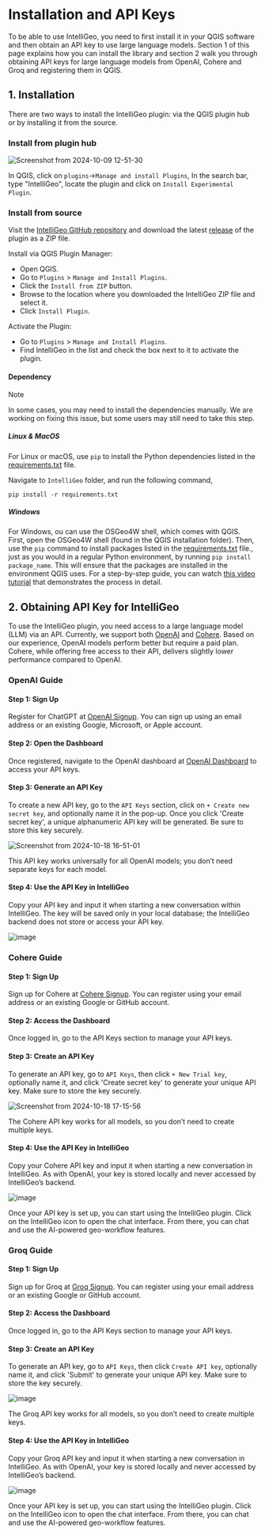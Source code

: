 
# Installation and API Keys

To be able to use IntelliGeo, you need to first install it in your QGIS software and then obtain an API key to use large language models. Section 1 of this page explains how you can install the library and section 2 walk you through obtaining API keys for large language models from OpenAI, Cohere and Groq and registering them in QGIS.  


## 1. Installation

There are two ways to install the IntelliGeo plugin: via the QGIS plugin hub or by installing it from the source.

### **Install from plugin hub**

![Screenshot from 2024-10-09 12-51-30](https://github.com/user-attachments/assets/2737f989-e808-440d-997e-2d80c601fdf5)

In QGIS, click on `plugins`->`Manage and install Plugins`, In the search bar, type "IntelliGeo", locate the plugin and click on `Install Experimental Plugin`.

### **Install from source**

Visit the [IntelliGeo GitHub repository](https://github.com/MahdiFarnaghi/intelli_geo) and download the latest [release](https://github.com/MahdiFarnaghi/intelli_geo/releases) of the plugin as a ZIP file.

Install via QGIS Plugin Manager:

- Open QGIS.
- Go to `Plugins` > `Manage and Install Plugins`.
- Click the `Install from ZIP` button.
- Browse to the location where you downloaded the IntelliGeo ZIP file and select it.
- Click `Install Plugin`.
  

Activate the Plugin:

- Go to `Plugins` > `Manage and Install Plugins`.
- Find IntelliGeo in the list and check the box next to it to activate the plugin.

#### Dependency

> [!NOTE]
> In some cases, you may need to install the dependencies manually. We are working on fixing this issue, but some users may still need to take this step.

##### Linux & MacOS

For Linux or macOS, use `pip` to install the Python dependencies listed in the [requirements.txt](https://github.com/MahdiFarnaghi/intelli_geo/blob/main/requirements.txt) file.

Navigate to `IntelliGeo` folder, and run the following command,

```
pip install -r requirements.txt
```

##### Windows

For Windows, ou can use the OSGeo4W shell, which comes with QGIS. First, open the OSGeo4W shell (found in the QGIS installation folder). Then, use the `pip` command to install packages listed in the [requirements.txt](https://github.com/MahdiFarnaghi/intelli_geo/blob/main/requirements.txt) file., just as you would in a regular Python environment, by running `pip install package_name`. This will ensure that the packages are installed in the environment QGIS uses. For a step-by-step guide, you can watch [this video tutorial](https://www.youtube.com/watch?v=9Jdc331qofg) that demonstrates the process in detail.

## 2. Obtaining API Key for IntelliGeo

To use the IntelliGeo plugin, you need access to a large language model (LLM) via an API. Currently, we support both [OpenAI](https://openai.com/) and [Cohere](https://cohere.com/). Based on our experience, OpenAI models perform better but require a paid plan. Cohere, while offering free access to their API, delivers slightly lower performance compared to OpenAI.


### OpenAI Guide

#### Step 1: Sign Up

Register for ChatGPT at [OpenAI Signup](https://platform.openai.com/signup?launch). You can sign up using an email address or an existing Google, Microsoft, or Apple account.

#### Step 2: Open the Dashboard

Once registered, navigate to the OpenAI dashboard at [OpenAI Dashboard](https://platform.openai.com/api-keys) to access your API keys.

#### Step 3: Generate an API Key

To create a new API key, go to the `API Keys` section, click on `+ Create new secret key`, and optionally name it in the pop-up. Once you click 'Create secret key', a unique alphanumeric API key will be generated. Be sure to store this key securely.

![Screenshot from 2024-10-18 16-51-01](https://github.com/user-attachments/assets/eda6d221-3168-4741-b14d-a0f0e6a4a8f3)

This API key works universally for all OpenAI models; you don’t need separate keys for each model.

#### Step 4: Use the API Key in IntelliGeo

Copy your API key and input it when starting a new conversation within IntelliGeo. The key will be saved only in your local database; the IntelliGeo backend does not store or access your API key.

![image](https://github.com/user-attachments/assets/2c5f8f79-f30d-47b3-8cf7-442402bec704)

### Cohere Guide

#### Step 1: Sign Up

Sign up for Cohere at [Cohere Signup](https://dashboard.cohere.com/welcome/register). You can register using your email address or an existing Google or GitHub account.

#### Step 2: Access the Dashboard

Once logged in, go to the API Keys section to manage your API keys.

#### Step 3: Create an API Key

To generate an API key, go to `API Keys`, then click `+ New Trial key`, optionally name it, and click 'Create secret key' to generate your unique API key. Make sure to store the key securely.

![Screenshot from 2024-10-18 17-15-56](https://github.com/user-attachments/assets/90e0970b-9fff-4927-98ca-ff6bfb294ec8)

The Cohere API key works for all models, so you don’t need to create multiple keys.

#### Step 4: Use the API Key in IntelliGeo

Copy your Cohere API key and input it when starting a new conversation in IntelliGeo. As with OpenAI, your key is stored locally and never accessed by IntelliGeo’s backend.

![image](https://github.com/user-attachments/assets/2c5f8f79-f30d-47b3-8cf7-442402bec704)

Once your API key is set up, you can start using the IntelliGeo plugin. Click on the IntelliGeo icon to open the chat interface. From there, you can chat and use the AI-powered geo-workflow features. 

### Groq Guide

#### Step 1: Sign Up

Sign up for Groq at [Groq Signup](https://console.groq.com/login). You can register using your email address or an existing Google or GitHub account.

#### Step 2: Access the Dashboard

Once logged in, go to the API Keys section to manage your API keys.

#### Step 3: Create an API Key

To generate an API key, go to `API Keys`, then click `Create API key`, optionally name it, and click 'Submit' to generate your unique API key. Make sure to store the key securely.

![image](https://github.com/user-attachments/assets/72310dd6-396d-48c7-81c6-6c6188e9bb24)

The Groq API key works for all models, so you don’t need to create multiple keys.

#### Step 4: Use the API Key in IntelliGeo

Copy your Groq API key and input it when starting a new conversation in IntelliGeo. As with OpenAI, your key is stored locally and never accessed by IntelliGeo’s backend.

![image](https://github.com/user-attachments/assets/2c5f8f79-f30d-47b3-8cf7-442402bec704)

Once your API key is set up, you can start using the IntelliGeo plugin. Click on the IntelliGeo icon to open the chat interface. From there, you can chat and use the AI-powered geo-workflow features. 

<!-- 
### DeepSeek Guide

#### Step 1: Sign Up

Sign up for deepseek at [DeepSeek Signup](https://platform.deepseek.com/sign_up). You can register using your email address or an existing Google account.

#### Step 2: Access the Dashboard

Once logged in, go to the API Keys section to manage your API keys.

#### Step 3: Create an API Key

To generate an API key, go to `API Keys`, then click `Create New API key`, optionally name it, and click 'Create API key' to generate your unique API key. Make sure to store the key securely.

![Screenshot from 2025-02-12 11-11-01(1)](https://github.com/user-attachments/assets/f9aacb8a-f6de-4b99-8ed9-69c48583128b)

The Deepseek API key works for all models, so you don't need to create multiple keys.

#### Step 4: Use the API Key in IntelliGeo

Copy your DeepSeek API key and input it when starting a new conversation in IntelliGeo. As with OpenAI, your key is stored locally and never accessed by IntelliGeo's backend.

![image](https://github.com/user-attachments/assets/2c5f8f79-f30d-47b3-8cf7-442402bec704)

Once your API key is set up, you can start using the IntelliGeo plugin. Click on the IntelliGeo icon to open the chat interface. From there, you can chat and use the AI-powered geo-workflow features. 
-->
